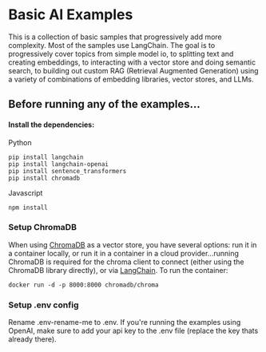 # Basic AI Examples

This is a collection of basic samples that progressively add more complexity.  Most of the samples use LangChain.  The goal is to progressively cover topics from simple model io, to splitting text and creating embeddings, to interacting with a vector store and doing semantic search, to building out custom RAG (Retrieval Augmented Generation) using a variety of combinations of embedding libraries, vector stores, and LLMs.

## Before running any of the examples...

#### Install the dependencies:

Python
```
pip install langchain
pip install langchain-openai
pip install sentence_transformers
pip install chromadb
```

Javascript
```
npm install
```

### Setup ChromaDB
When using [ChromaDB](https://docs.trychroma.com/usage-guide) as a vector store, you have several options: run it in a container locally, or run it in a container in a cloud provider...running ChromaDB is required for the chroma client to connect (either using the ChromaDB library directly), or via [LangChain](https://js.langchain.com/docs/integrations/vectorstores/chroma#setup).  To run the container:

```
docker run -d -p 8000:8000 chromadb/chroma
```


### Setup .env config
Rename .env-rename-me to .env.  If you're running the examples using OpenAI, make sure to add your api key to the .env file (replace the key thats already there).



